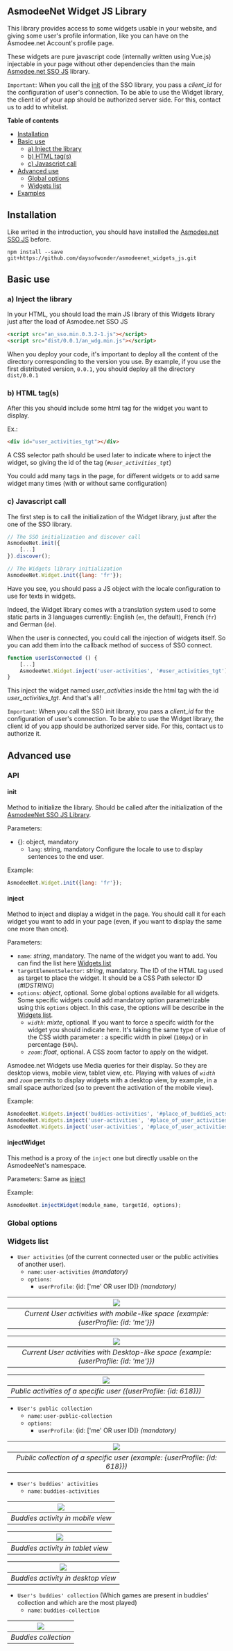 AsmodeeNet Widget JS Library
--------------

This library provides access to some widgets usable in your website, and giving some user's profile information, like you can have on the Asmodee.net Account's profile page.

These widgets are pure javascript code (internally written using Vue.js) injectable in your page without other dependencies than the main [Asmodee.net SSO JS](https://github.com/daysofwonder/asmodeenet_sso_js) library.

`Important`: When you call the [init](https://github.com/daysofwonder/asmodeenet_sso_js#initialization) of the SSO library, you pass a *client_id* for the configuration of user's connection. To be able to use the Widget library, the client id of your app should be authorized server side. For this, contact us to add to whitelist.

**Table of contents**
* [Installation](#installation)
* [Basic use](#basic-use)
    * [a) Inject the library](#a-inject-the-library)
    * [b) HTML tag(s)](#b-html-tag-s)
    * [c) Javascript call](#c-javascript-call)
* [Advanced use](#advanced-use)
    * [Global options](#global-options)
    * [Widgets list](#widgets-list)
* [Examples](#example)

## Installation

Like writed in the introduction, you should have installed the [Asmodee.net SSO JS](https://github.com/daysofwonder/asmodeenet_sso_js) before.

```shell
npm install --save git+https://github.com/daysofwonder/asmodeenet_widgets_js.git
```

## Basic use

### a) Inject the library

In your HTML, you should load the main JS library of this Widgets library just after the load of Asmodee.net SSO JS

```html
<script src="an_sso.min.0.3.2-1.js"></script>
<script src="dist/0.0.1/an_wdg.min.js"></script>
```

When you deploy your code, it's important to deploy all the content of the directory corresponding to the version you use. By example, if you use the first distributed version, `0.0.1`, you should deploy all the directory `dist/0.0.1`

### b) HTML tag(s)

After this you should include some html tag for the widget you want to display.

Ex.:
```html
<div id="user_activities_tgt"></div>
```

A CSS selector path should be used later to indicate where to inject the widget, so giving the id of the tag (*`#user_activities_tgt`*)

You could add many tags in the page, for different widgets or to add same widget many times (with or without same configuration)

### c) Javascript call

The first step is to call the initialization of the Widget library, just after the one of the SSO library.

```javascript
// The SSO initialization and discover call
AsmodeeNet.init({
    [...]
}).discover();

// The Widgets library initialization
AsmodeeNet.Widget.init({lang: 'fr'});
```

Have you see, you should pass a JS object with the locale configuration to use for texts in widgets.

Indeed, the Widget library comes with a translation system used to some static parts in 3 languages currently: English (`en`, the default), French (`fr`) and German (`de`).

When the user is connected, you could call the injection of widgets itself. So you can add them into the callback method of success of SSO connect.

```javascript
function userIsConnected () {
    [...]
    AsmodeeNet.Widget.inject('user-activities', '#user_activities_tgt');
}
```

This inject the widget named *user_activities* inside the html tag with the id *user_activities_tgt*. And that's all!

`Important`: When you call the SSO init library, you pass a *client_id* for the configuration of user's connection. To be able to use the Widget library, the client id of you app should be authorized server side. For this, contact us to authorize it.

## Advanced use

### API

#### init

Method to initialize the library. Should be called after the initialization of the [AsmodeeNet SSO JS Library](https://github.com/daysofwonder/asmodeenet_sso_js).

Parameters:
* {}: object, mandatory
    - `lang`: string, mandatory Configure the locale to use to display sentences to the end user.

Example:

```javascript
AsmodeeNet.Widget.init({lang: 'fr'});
```


#### inject

Method to inject and display a widget in the page. You should call it for each widget you want to add in your page (even, if you want to display the same one more than once).

Parameters:
* `name`: _string_, mandatory. The name of the widget you want to add. You can find the list here [Widgets list](#widgets-list)
* `targetElementSelector`: _string_, mandatory. The ID of the HTML tag used as target to place the widget. It should be a CSS Path selector ID (_#IDSTRING_)
* `options`: _object_, optional. Some global options available for all widgets. Some specific widgets could add mandatory option parametrizable using this `options` object. In this case, the options will be describe in the [Widgets list](#widgets-list).
    - _`width`_: _mixte_, optional. If you want to force a specifc width for the widget you should indicate here. It's taking the same type of value of the CSS width parameter : a specific width in pixel (`100px`) or in percentage (`50%`).
    - _`zoom`_: _float_, optional. A CSS zoom factor to apply on the widget.

Asmodee.net Widgets use Media queries for their display. So they are desktop views, mobile view, tablet view, etc. Playing with values of _`width`_ and _`zoom`_ permits to display widgets with a desktop view, by example, in a small space authorized (so to prevent the activation of the mobile view).

Example:

```javascript
AsmodeeNet.Widgets.inject('buddies-activities', '#place_of_buddieS_acts', {width: '300px', zoom: 0.5});
AsmodeeNet.Widgets.inject('user-activities', '#place_of_user_activities', {width: '500px', zoom: 0.8, userProfileId: {id: 4870342}});
AsmodeeNet.Widgets.inject('user-activities', '#place_of_user_activities_2', {width: '500px', zoom: 0.8, userProfileId: {id: 679200}});
```

#### injectWidget

This method is a proxy of the `inject` one but directly usable on the AsmodeeNet's namespace.

Parameters: Same as [inject](#inject)

Example:
 ```javascript
 AsmodeeNet.injectWidget(module_name, targetId, options);
 ```

### Global options

### Widgets list

- `User activities` (of the current connected user or the public activities of another user).
    - `name`: `user-activities` *(mandatory)*
    - `options`:
        - `userProfile`: {id: ['me' OR user ID]} *(mandatory)*


| ![](/docs/screenshots/current_user_activities_mobile.png) |
|:--:|
| *Current User activities with mobile-like space (example: _{userProfile: {id: 'me'}}_)* |

| ![](/docs/screenshots/current_user_activities_desktop.png) |
|:--:|
| *Current User activities with Desktop-like space (example: _{userProfile: {id: 'me'}}_)* |

| ![](/docs/screenshots/public_activities_of_a_user.png) |
|:--:|
| *Public activities of a specific user (_{userProfile: {id: 618}}_)* |

- `User's public collection`
    - `name`: `user-public-collection`
    - `options`:
        - `userProfile`: {id: ['me' OR user ID]} *(mandatory)*

| ![](/docs/screenshots/public_collection_of_a_user.png) |
|:--:|
| *Public collection of a specific user (example: _{userProfile: {id: 618}}_)* |


- `User's buddies' activities`
    -  `name`: `buddies-activities`

| ![](/docs/screenshots/buddies_activity_mobile.png) |
|:--:|
| *Buddies activity in mobile view* |

| ![](/docs/screenshots/buddies_activity_tablet.png) |
|:--:|
| *Buddies activity in tablet view* |

| ![](/docs/screenshots/buddies_activity_desktop.png) |
|:--:|
| *Buddies activity in desktop view* |


- `User's buddies' collection` (Which games are present in buddies' collection and which are the most played)
    - `name`: `buddies-collection`

| ![](/docs/screenshots/buddies_collection.png) |
|:--:|
| *Buddies collection* |
